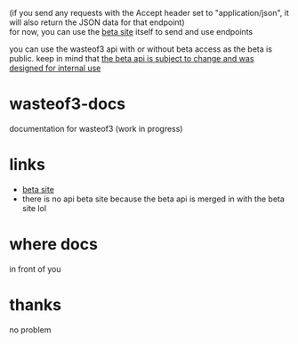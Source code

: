(if you send any requests with the Accept header set to "application/json", it will also return the JSON data for that endpoint)<br/>
for now, you can use the [beta site](https://beta.wasteof.money) itself to send and use endpoints

you can use the wasteof3 api with or without beta access as the beta is public. keep in mind that [the beta api is subject to change and was designed for internal use](https://wasteof.money/posts/629eef086586aae544597fac)

# wasteof3-docs
documentation for wasteof3 (work in progress)

# links
- [beta site](https://beta.wasteof.money)<br/>
- there is no api beta site because the beta api is merged in with the beta site lol

# where docs
in front of you

# thanks
no problem
